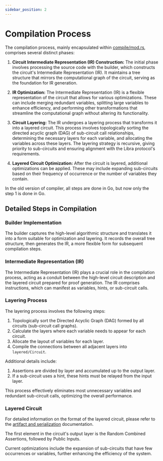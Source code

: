 ```yaml
---
sidebar_position: 2
---
```


# Compilation Process

The compilation process, mainly encapsulated within [compile/mod.rs](https://github.com/PolyhedraZK/ExpanderCompilerCollection/blob/master/expander_compiler/src/compile/mod.rs), comprises several distinct phases:

1. **Circuit Intermediate Representation (IR) Construction:** The initial phase involves processing the source code with the builder, which constructs the circuit's Intermediate Representation (IR). It maintains a tree structure that mirrors the computational graph of the circuit, serving as the foundation for IR generation.

2. **IR Optimization:** The Intermediate Representation (IR) is a flexible representation of the circuit that allows for various optimizations. These can include merging redundant variables, splitting large variables to enhance efficiency, and performing other transformations that streamline the computational graph without altering its functionality.

3. **Circuit Layering:** The IR undergoes a layering process that transforms it into a layered circuit. This process involves topologically sorting the directed acyclic graph (DAG) of sub-circuit call relationships, determining the necessary layers for each variable, and allocating the variables across these layers. The layering strategy is recursive, giving priority to sub-circuits and ensuring alignment with the Libra protocol's requirements.

4. **Layered Circuit Optimization:** After the circuit is layered, additional optimizations can be applied. These may include expanding sub-circuits based on their frequency of occurrence or the number of variables they contain.

In the old version of compiler, all steps are done in Go, but now only the step 1 is done in Go.

## Detailed Steps in Compilation

### Builder Implementation

The builder captures the high-level algorithmic structure and translates it into a form suitable for optimization and layering. It records the overall tree structure, then generates the IR, a more flexible form for subsequent compilation steps.

### Intermediate Representation (IR)

The Intermediate Representation (IR) plays a crucial role in the compilation process, acting as a conduit between the high-level circuit description and the layered circuit prepared for proof generation. The IR comprises instructions, which can manifest as variables, hints, or sub-circuit calls.

### Layering Process

The layering process involves the following steps:

1. Topologically sort the Directed Acyclic Graph (DAG) formed by all circuits (sub-circuit call graphs).
2. Calculate the layers where each variable needs to appear for each circuit.
3. Allocate the layout of variables for each layer.
4. Compile the connections between all adjacent layers into `layered/Circuit`.

Additional details include:

1. Assertions are divided by layer and accumulated up to the output layer.
2. If a sub-circuit uses a hint, these hints must be relayed from the input layer.

This process effectively eliminates most unnecessary variables and redundant sub-circuit calls, optimizing the overall performance.

### Layered Circuit

For detailed information on the format of the layered circuit, please refer to the [artifact and serialization](./artifact_and_serialization) documentation.

The first element in the circuit's output layer is the Random Combined Assertions, followed by Public Inputs.

Current optimizations include the expansion of sub-circuits that have few occurrences or variables, further enhancing the efficiency of the system.